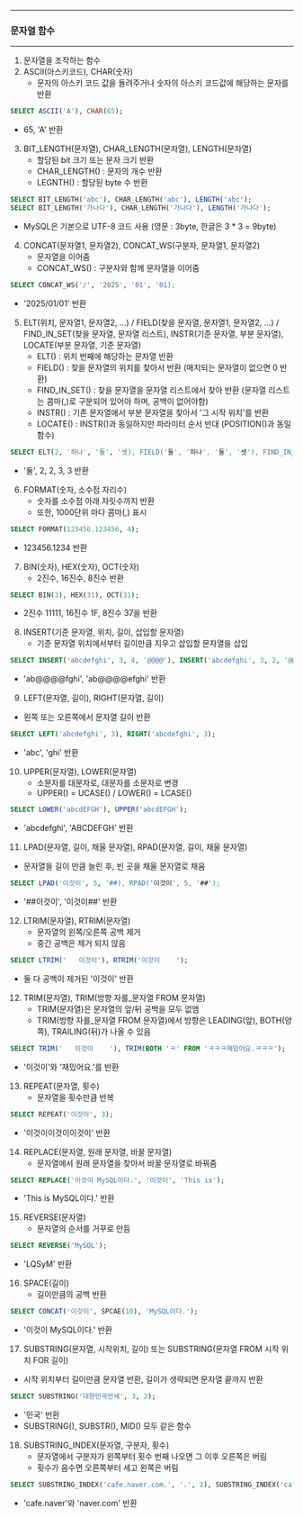 -----
### 문자열 함수
-----
1. 문자열을 조작하는 함수
2. ASCII(아스키코드), CHAR(숫자)
   - 문자의 아스키 코드 값을 돌려주거나 숫자의 아스키 코드값에 해당하는 문자를 반환
```sql
SELECT ASCII('A'), CHAR(65);
```
  - 65, 'A' 반환

3. BIT_LENGTH(문자열), CHAR_LENGTH(문자열), LENGTH(문자열)
   - 할당된 bit 크기 또는 문자 크기 반환
   - CHAR_LENGTH() : 문자의 개수 반환
   - LEGNTH() : 할당된 byte 수 반환
```sql
SELECT BIT_LENGTH('abc'), CHAR_LENGTH('abc'), LENGTH('abc');
SELECT BIT_LENGTH('가나다'), CHAR_LENGTH('가나다'), LENGTH('가나다');
```
  - MySQL은 기본으로 UTF-8 코드 사용 (영문 : 3byte, 한글은 3 * 3 = 9byte)

4. CONCAT(문자열1, 문자열2), CONCAT_WS(구분자, 문자열1, 문자열2)
   - 문자열을 이어줌
   - CONCAT_WS() : 구분자와 함께 문자열을 이어줌
```sql
SELECT CONCAT_WS('/', '2025', '01', '01);
```
  - '2025/01/01' 반환

5. ELT(위치, 문자열1, 문자열2, ...) / FIELD(찾을 문자열, 문자열1, 문자열2, ...) / FIND_IN_SET(찾을 문자열, 문자열 리스트), INSTR(기준 문자열, 부분 문자열), LOCATE(부분 문자열, 기준 문자열)
   - ELT() : 위치 번째에 해당하는 문자열 반환
   - FIELD() : 찾을 문자열의 위치를 찾아서 반환 (매치되는 문자열이 없으면 0 반환)
   - FIND_IN_SET() : 찾을 문자열을 문자열 리스트에서 찾아 반환 (문자열 리스트는 콤마(,)로 구분되어 있어야 하며, 공백이 없어야함)
   - INSTR() : 기존 문자열에서 부분 문자열을 찾아서 '그 시작 위치'를 반환
   - LOCATE() : INSTR()과 동일하지만 파라미터 순서 반대 (POSITION()과 동일 함수)
```sql
SELECT ELT(2, '하나', '둘', '셋), FIELD('둘', '하나', '둘', '셋'), FIND_IN_SET('둘', '하나,둘,셋'), INSTR('하나둘셋', '둘'), LOCATE('둘', '하나둘셋')
```
  - '둘', 2, 2, 3, 3 반환

6. FORMAT(숫자, 소수점 자리수)
   - 숫자를 소수점 아래 자릿수까지 반환
   - 또한, 1000단위 마다 콤마(,) 표시
```sql
SELECT FORMAT(123456.123456, 4);
```
  - 123456.1234 반환

7. BIN(숫자), HEX(숫자), OCT(숫자)
   - 2진수, 16진수, 8진수 반환
```sql
SELECT BIN(3), HEX(31), OCT(31);
```
  - 2진수 11111, 16진수 1F, 8진수 37을 반환

8. INSERT(기준 문자열, 위치, 길이, 삽입할 문자열)
   - 기준 문자열 위치에서부터 길이만큼 지우고 삽입할 문자열을 삽입
```sql
SELECT INSERT('abcdefghi', 3, 4, '@@@@'), INSERT('abcdefghi', 3, 2, '@@@@');
```
  - 'ab@@@@fghi', 'ab@@@@efghi' 반환

9. LEFT(문자열, 길이), RIGHT(문자열, 길이)
  - 왼쪽 또는 오른쪽에서 문자열 길이 반환
```sql
SELECT LEFT('abcdefghi', 3), RIGHT('abcdefghi', 3);
```
  - 'abc', 'ghi' 반환

10. UPPER(문자열), LOWER(문자열)
    - 소문자를 대문자로, 대문자를 소문자로 변경
    - UPPER() = UCASE() / LOWER() = LCASE()
```sql
SELECT LOWER('abcdEFGH'), UPPER('abcdEFGH');
```
  - 'abcdefghi', 'ABCDEFGH' 반환

11. LPAD(문자열, 길이, 채울 문자열), RPAD(문자열, 길이, 채울 문자열)
  - 문자열을 길이 만큼 늘린 후, 빈 곳을 채울 문자열로 채움
```sql
SELECT LPAD('이것이', 5, '##), RPAD('이것이', 5, '##');
```
  - '##이것이', '이것이##' 반환

12. LTRIM(문자열), RTRIM(문자열)
    - 문자열의 왼쪽/오른쪽 공백 제거
    - 중간 공백은 제거 되지 않음
   
```sql
SELECT LTRIM('   이것이'), RTRIM('이것이    ');
````
  - 둘 다 공백이 제거된 '이것이' 반환

12. TRIM(문자열), TRIM(방향 자를_문자열 FROM 문자열)
    - TRIM(문자열)은 문자열의 앞/뒤 공백을 모두 없앰
    - TRIM(방향 자를_문자열 FROM 문자열)에서 방향은 LEADING(앞), BOTH(양쪽), TRAILING(뒤)가 나올 수 있음
```sql
SELECT TRIM('   이것이    '), TRIM(BOTH 'ㅋ' FROM 'ㅋㅋㅋ재밌어요.ㅋㅋㅋ');
```
  - '이것이'와 '재밌어요.'를 반환

13. REPEAT(문자열, 횟수)
    - 문자열을 횟수만큼 반복
```sql
SELECT REPEAT('이것이', 3);
```
  - '이것이이것이이것이' 반환

14. REPLACE(문자열, 원래 문자열, 바꿀 문자열)
    - 문자열에서 원래 문자열을 찾아서 바꿀 문자열로 바꿔줌
```sql
SELECT REPLACE('이것이 MySQL이다.', '이것이', 'This is');
```
  - 'This is MySQL이다.' 반환

15. REVERSE(문자열)
    - 문자열의 순서를 거꾸로 만듬
```sql
SELECT REVERSE('MySQL');
```
  - 'LQSyM' 반환

16. SPACE(길이)
    - 길이만큼의 공백 반환
```sql
SELECT CONCAT('이것이', SPCAE(10), 'MySQL이다.');
```
  - '이것이          MySQL이다.' 반환

17. SUBSTRING(문자열, 시작위치, 길이) 또는 SUBSTRING(문자열 FROM 시작 위치 FOR 길이)
  - 시작 위치부터 길이만큼 문자열 반환, 길이가 생략되면 문자열 끝까지 반환
```sql
SELECT SUBSTRING('대한민국만세', 3, 2);
```
  - '민국' 반환
  - SUBSTRING(), SUBSTR(), MID() 모두 같은 함수

18. SUBSTRING_INDEX(문자열, 구분자, 횟수)
    - 문자열에서 구분자가 왼쪽부터 횟수 번째 나오면 그 이후 오른쪽은 버림
    - 횟수가 음수면 오른쪽부터 세고 왼쪽은 버림
```sql
SELECT SUBSTRING_INDEX('cafe.naver.com.', '.', 2), SUBSTRING_INDEX('cafe.naver.com', ',', -2);
```
  - 'cafe.naver'와 'naver.com' 반환

